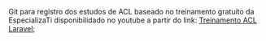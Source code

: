 Git para registro dos estudos de ACL baseado no treinamento gratuíto da EspecializaTi disponibilidado no youtube a partir do link: [Treinamento ACL Laravel](https://www.youtube.com/playlist?list=PLVSNL1PHDWvTch1r8uTSluw9SkzSA9cDJ);
